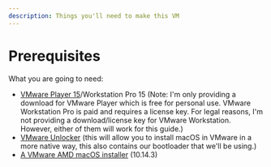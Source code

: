 ```yaml
---
description: Things you'll need to make this VM
---
```


# Prerequisites

What you are going to need:

* [VMware Player 15](https://www.vmware.com/au/products/workstation-player/workstation-player-evaluation.html)/Workstation Pro 15 \(Note: I'm only providing a download for VMware Player which is free for personal use. VMware Workstation Pro is paid and requires a license key. For legal reasons, I'm not providing a download/license key for VMware Workstation. However, either of them will work for this guide.\)
* [VMware Unlocker](https://github.com/DrDonk/unlocker/archive/master.zip) \(this will allow you to install macOS in VMware in a more native way, this also contains our bootloader that we'll be using.\)
* [A VMware AMD macOS installer](https://drive.google.com/file/d/1zsE4v60W7FRM8EHAiZDqXzQNOEBu237-/view?usp=sharing) \(10.14.3\)



